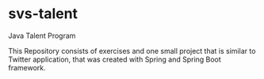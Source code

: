# svs-talent
Java Talent Program

This Repository consists of exercises and one small project that is similar to Twitter application, that was created with Spring and  Spring Boot framework. 

